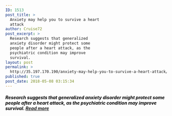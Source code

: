 ```yaml
---
ID: 1513
post_title: >
  Anxiety may help you to survive a heart
  attack
author: Cruise72
post_excerpt: >
  Research suggests that generalized
  anxiety disorder might protect some
  people after a heart attack, as the
  psychiatric condition may improve
  survival.
layout: post
permalink: >
  http://35.197.170.190/anxiety-may-help-you-to-survive-a-heart-attack/
published: true
post_date: 2018-05-08 03:15:34
---
```

<h5><span style="color: #000000;">Research suggests that generalized anxiety disorder might protect some people after a heart attack, as the psychiatric condition may improve survival.</span>
<a class="button purchase" style="white-space: nowrap;" href="https://www.medicalnewstoday.com/articles/321095.php" target="_blank" rel="nofollow noopener">Read more</a></h5>